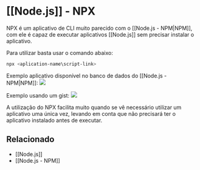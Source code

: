 # [[Node.js]] - NPX

NPX é um aplicativo de CLI muito parecido com o [[Node.js - NPM|NPM]], com ele é capaz de executar aplicativos [[Node.js]] sem precisar instalar o aplicativo.

Para utilizar basta usar o comando abaixo:
```bash
npx <aplication-name\script-link> 
```

Exemplo aplicativo disponível no banco de dados do [[Node.js - NPM|NPM]]:
![](https://i.imgur.com/ibgY5iM.png)

Exemplo usando um gist:
![](https://i.imgur.com/wMzwyUv.png)

A utilização do NPX facilita muito quando se vê necessário utilizar um aplicativo uma única vez, levando em conta que não precisará ter o aplicativo instalado antes de executar.

## Relacionado
- [[Node.js]]
- [[Node.js - NPM]]